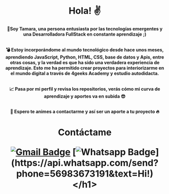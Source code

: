<h1 align="center">Hola! ✌️ </h1>
<h4 align="center">📌Soy Tamara, una persona entusiasta por las tecnologías emergentes y una Desarrolladora FullStack en constante aprendizaje ;)  <br></br>

💣 Estoy incorporándome al mundo tecnológico desde hace unos meses, aprendiendo JavaScript, Python, HTML, CSS, base de datos y Apis, entre otras cosas, y la verdad es que ha sido una verdadera experiencia de aprendizaje. Esto me ha permitido crear proyectos para interiorizarme en el mundo digital a través de 4geeks Academy y estudio autodidacta. <br></br>

📈 Pasa por mi perfil y revisa los repositorios, verás cómo mi curva de aprendizaje y aportes va en subida 😎 <br></br>

📲 Espero te animes a contactarme y así ser un aporte a tu proyecto 🔥</h4>

<h1 align="center">Contáctame


[![Gmail Badge](https://img.shields.io/badge/-Gmail-c14438?style=flat-square&logo=Gmail&logoColor=white&link=mailto:tamara.salasvergara@gmail.com)](mailto:tamara.salasvergara@gmail.com)
[![Whatsapp Badge](https://img.shields.io/badge/-Whatsapp-4CA143?style=flat-square&labelColor=4CA143&logo=whatsapp&logoColor=white&link=https://api.whatsapp.com/send?phone=56983673191&text=Hi!)](https://api.whatsapp.com/send?phone=56983673191&text=Hi!)</h1>

